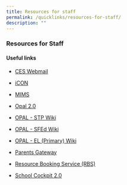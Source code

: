 ```yaml
---
title: Resources for staff
permalink: /quicklinks/resources-for-staff/
description: ""
---
```

### Resources for Staff

#### Useful links

* [CES Webmail](https://schools.gov.sg/owa/)
* [iCON](https://icon.moe.edu.sg/) 
* [MIMS](https://idp.mims.moe.gov.sg/nidp/saml2/sso)
* [Opal 2.0](https://www.opal2.moe.edu.sg/app/learner) 
* [OPAL - STP Wiki](https://go.gov.sg/stp)
* [OPAL - SFEd Wiki](https://www.opal2.moe.edu.sg/csl/content/perma?id=52845)
* [OPAL - EL (Primary) Wiki](https://go.gov.sg/elpriwiki)


* [Parents Gateway](https://pg.moe.edu.sg/)
* [Resource Booking Service (RBS)](https://u8308153.ct.sendgrid.net/ls/click?upn=E-2FIsRsv7g6xSq8dAl9lUnL8OPsoY10GgNbu0ly4V8foRFAuW1wDXiiHWNS1l86YarK2x_lXu49pjEoOyIaA-2B5om2BA3hG5ETTvHE2OKEpRzY13ZoBHUbK1GdfJvj-2ByUcRjvUmujRmV8qDoY0eLNBAi-2FEh-2FIVdkZaY-2FU21J2Zv-2FjZkmYR4dCimgJdTW-2BlbRW21VR2ue9T2o7LAnxET4ZACEwMhERI3oRklsnM3i05HaqGV2kYykcX3XTgo8F3Tg9g33UOWdboArCsJ7mPqS-2B-2FClRigrnhTlJbodBbFPFm1f-2Fu-2BGU0-3D)
* [School Cockpit 2.0](https://schoolcockpit.moe.gov.sg/)